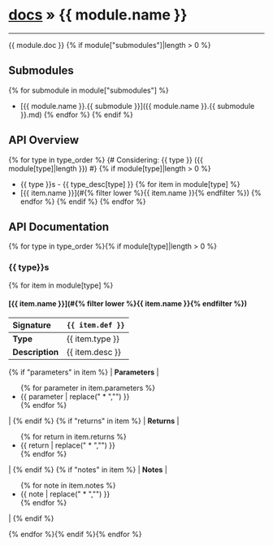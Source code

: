 # [docs](index.md) » {{ module.name }}
---

{{ module.doc }}
{% if module["submodules"]|length > 0 %}

## Submodules
{% for submodule in module["submodules"] %}
 * [{{ module.name }}.{{ submodule }}]({{ module.name }}.{{ submodule }}.md)
{% endfor %}
{% endif %}

## API Overview
{% for type in type_order %}
{# Considering: {{ type }} ({{ module[type]|length }}) #}
{% if module[type]|length > 0 %}
* {{ type }}s - {{ type_desc[type] }}
{% for item in module[type] %}
 * [{{ item.name }}](#{% filter lower %}{{ item.name }}{% endfilter %})
{% endfor %}
{% endif %}
{% endfor %}

## API Documentation

{% for type in type_order %}{% if module[type]|length > 0 %}
### {{ type}}s

{% for item in module[type] %}
#### [{{ item.name }}](#{% filter lower %}{{ item.name }}{% endfilter %})
| <span style="float: left;">**Signature**</span> | <span style="float: left;">`{{ item.def }}` </span>                                                          |
| -----------------------------------------------------|---------------------------------------------------------------------------------------------------------|
| **Type**                                             | {{ item.type }}                                                                                         |
| **Description**                                      | {{ item.desc }}                                                                                         |
{% if "parameters" in item %}
| **Parameters**                                       | <ul>{% for parameter in item.parameters %}<li>{{ parameter | replace(" * ","") }}</li>{% endfor %}</ul> |
{% endif %}
{% if "returns" in item %}
| **Returns**                                          | <ul>{% for return in item.returns %}<li>{{ return | replace(" * ","") }}</li>{% endfor %}</ul>          |
{% endif %}
{% if "notes" in item %}
| **Notes**                                            | <ul>{% for note in item.notes %}<li>{{ note | replace(" * ","") }}</li>{% endfor %}</ul>                |
{% endif %}

{% endfor %}{% endif %}{% endfor %}